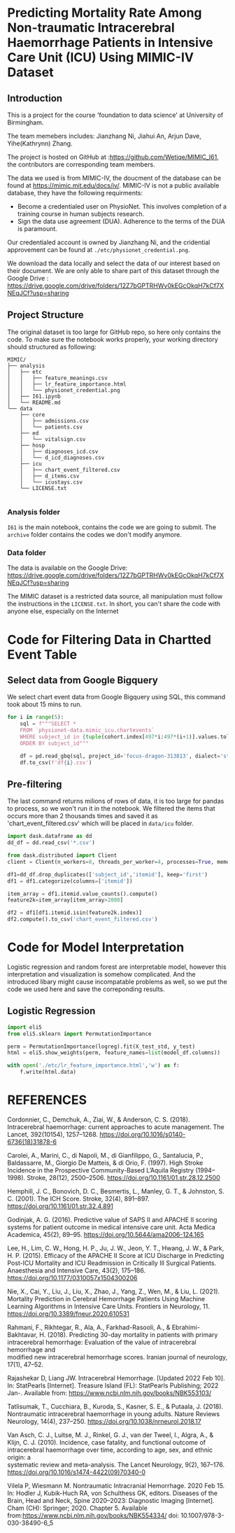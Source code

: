 # Predicting Mortality Rate Among Non-traumatic Intracerebral Haemorrhage Patients in Intensive Care Unit (ICU) Using MIMIC-IV Dataset

## Introduction
This is a project for the course 'foundation to data science' at University of Birmingham. 

The team memebers includes: Jianzhang Ni, Jiahui An, Arjun Dave, Yihe(Kathrynn) Zhang.

The project is hosted on GitHub at :https://github.com/Wetiqe/MIMIC_I61, the contributors are corresponding team members. 

The data we used is from MIMIC-IV, the doucment of the database can be found at https://mimic.mit.edu/docs/iv/. MIMIC-IV is not a public available database, they have the following requirments:

* Become a credentialed user on PhysioNet. This involves completion of a training course in human subjects research.
* Sign the data use agreement (DUA). Adherence to the terms of the DUA is paramount.

Our credentialed account is owned by Jianzhang Ni, and the cridential approvement can be found at `./etc/physionet_credential.png`. 

We download the data locally and select the data of our interest based on their document. We are only able to share part of this dataset through the Google Drive :  https://drive.google.com/drive/folders/12Z7bGPTRHWv0kEGcOkqH7kCf7XNEqJCf?usp=sharing


## Project Structure
The original dataset is too large for GitHub repo, so here only contains the code. To make sure the notebook works properly, your working directory should structured as following:

```
MIMIC/
├── analysis
│   ├── etc
│   │   ├── feature_meanings.csv
│   │   ├── lr_feature_importance.html
│   │   └── physionet_credential.png
│   ├── I61.ipynb
│   └── README.md
└── data
    ├── core
    │   ├── admissions.csv
    │   └── patients.csv
    ├── ed
    │   └── vitalsign.csv
    ├── hosp
    │   ├── diagnoses_icd.csv
    │   └── d_icd_diagnoses.csv
    ├── icu
    │   ├── chart_event_filtered.csv
    │   ├── d_items.csv
    │   └── icustays.csv
    └── LICENSE.txt


```

### Analysis folder
`I61` is the main notebook, contains the code we are going to submit. 
The `archive` folder contains the codes we don't modify anymore.

### Data folder
The data is available on the Google Drive: https://drive.google.com/drive/folders/12Z7bGPTRHWv0kEGcOkqH7kCf7XNEqJCf?usp=sharing

The MIMIC dataset is a restricted data source,  all manipulation must follow the instructions in the `LICENSE.txt`. In short, you can't share the code with anyone else, especially on the Internet

# Code for Filtering Data in Chartted Event Table
## Select data from Google Bigquery
We select chart event data from Google Bigquery using SQL, this command took about 15 mins to run. 

``` python
for i in range(5):
    sql = f"""SELECT * 
    FROM `physionet-data.mimic_icu.chartevents`
    WHERE subject_id in {tuple(cohort.index[497*i:497*(i+1)].values.tolist())}
    ORDER BY subject_id"""

    df = pd.read_gbq(sql, project_id='focus-dragon-313813', dialect='standard', use_bqstorage_api=True)
    df.to_csv(f'df{i}.csv')
```
## Pre-filtering
The last command returns milions of rows of data, it is too large for pandas to process, so we won't run it in the notebook. We filtered the items that occurs more than 2 thousands times and saved it as 'chart_event_filtered.csv' which will be placed in `data/icu` folder. 

``` python 
import dask.dataframe as dd
dd_df = dd.read_csv('*.csv')

from dask.distributed import Client
client = Client(n_workers=8, threads_per_worker=4, processes=True, memory_limit='8GB')

df1=dd_df.drop_duplicates(['subject_id','itemid'], keep='first')
df1 = df1.categorize(columns=['itemid'])

item_array = df1.itemid.value_counts().compute()
feature2k=item_array[item_array>2000]

df2 = df1[df1.itemid.isin(feature2k.index)]
df2.compute().to_csv('chart_event_filtered.csv')
``` 

# Code for Model Interpretation
Logistic regression and random forest are interpretable model, however this interpretation and visualization is somehow complicated. And the introduced libary might cause incompatable problems as well, so we put the code we used here and save the correponding results. 
## Logistic Regression
``` python
import eli5
from eli5.sklearn import PermutationImportance

perm = PermutationImportance(logreg).fit(X_test_std, y_test)
html = eli5.show_weights(perm, feature_names=list(model_df.columns))

with open('./etc/lr_feature_importance.html','w') as f:
    f.write(html.data)
```

# REFERENCES


Cordonnier, C., Demchuk, A., Ziai, W., & Anderson, C. S. (2018). Intracerebral 
    haemorrhage: current approaches to acute management. The Lancet, 
    392(10154), 1257–1268. https://doi.org/10.1016/s0140-6736(18)31878-6

Carolei, A., Marini, C., di Napoli, M., di Gianfilippo, G., Santalucia, P., Baldassarre, M., 
    Giorgio De Matteis, & di Orio, F. (1997). High Stroke Incidence in the Prospective Community-Based L’Aquila Registry (1994–1998). Stroke, 28(12),         2500–2506. https://doi.org/10.1161/01.str.28.12.2500

Hemphill, J. C., Bonovich, D. C., Besmertis, L., Manley, G. T., & Johnston, S. C. (2001). 
    The ICH Score. Stroke, 32(4), 891–897. 
    https://doi.org/10.1161/01.str.32.4.891

Godinjak, A. G. (2016). Predictive value of SAPS II and APACHE II scoring systems for 
    patient outcome in medical intensive care unit. Acta Medica Academica, 45(2), 89–95.
    https://doi.org/10.5644/ama2006-124.165

Lee, H., Lim, C. W., Hong, H. P., Ju, J. W., Jeon, Y. T., Hwang, J. W., & Park, H. P. 
    (2015). Efficacy of the APACHE II Score at ICU Discharge in Predicting Post-ICU Mortality and ICU Readmission in Critically Ill Surgical Patients.          Anaesthesia and Intensive Care, 43(2), 175–186. 
     https://doi.org/10.1177/0310057x1504300206

Nie, X., Cai, Y., Liu, J., Liu, X., Zhao, J., Yang, Z., Wen, M., & Liu, L. (2021). Mortality 
    Prediction in Cerebral Hemorrhage Patients Using Machine Learning Algorithms in Intensive Care Units. Frontiers in Neurology, 11.               
    https://doi.org/10.3389/fneur.2020.610531

Rahmani, F., Rikhtegar, R., Ala, A., Farkhad-Rasooli, A., & Ebrahimi-Bakhtavar, H. 
    (2018). Predicting 30-day mortality in patients with primary intracerebral hemorrhage: Evaluation of the value of intracerebral hemorrhage and  
    modified new intracerebral hemorrhage scores. Iranian journal of neurology, 17(1), 47–52.

Rajashekar D, Liang JW. Intracerebral Hemorrhage. [Updated 2022 Feb 10]. In: 
    StatPearls [Internet]. Treasure Island (FL): StatPearls Publishing; 2022 Jan-. 
    Available from: https://www.ncbi.nlm.nih.gov/books/NBK553103/


Tatlisumak, T., Cucchiara, B., Kuroda, S., Kasner, S. E., & Putaala, J. (2018). 
    Nontraumatic intracerebral haemorrhage in young adults. Nature Reviews Neurology, 14(4), 237–250. https://doi.org/10.1038/nrneurol.2018.17

Van Asch, C. J., Luitse, M. J., Rinkel, G. J., van der Tweel, I., Algra, A., & Klijn, C. J. 
    (2010). Incidence, case fatality, and functional outcome of intracerebral haemorrhage over time, according to age, sex, and ethnic origin: a    
    systematic review and meta-analysis. The Lancet Neurology, 9(2), 167–176. 
    https://doi.org/10.1016/s1474-4422(09)70340-0

Vilela P, Wiesmann M. Nontraumatic Intracranial Hemorrhage. 2020 Feb 15. In: Hodler 
    J, Kubik-Huch RA, von Schulthess GK, editors. Diseases of the Brain, Head and 
    Neck, Spine 2020–2023: Diagnostic Imaging [Internet]. Cham (CH): Springer; 2020. 
    Chapter 5. Available   from:https://www.ncbi.nlm.nih.gov/books/NBK554334/ doi: 10.1007/978-3-030-38490-6_5

 
